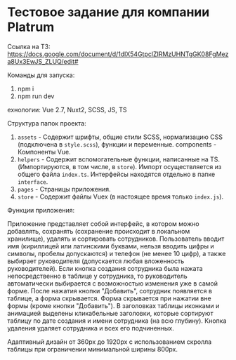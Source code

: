 # Тестовое задание для компании Platrum

Ссылка на ТЗ: https://docs.google.com/document/d/1dlX54GtpclZIRMzUHNTgGK08FgMeza8Ux3EwJS_ZLUQ/edit#

Команды для запуска:
1. npm i
2. npm run dev

ехнологии: Vue 2.7, Nuxt2, SCSS, JS, TS

Структура папок проекта:

1. `assets` - Содержит шрифты, общие стили SCSS, нормализацию CSS (подключена в `style.scss`), функции и переменные.
components - Компоненты Vue.
2. `helpers` - Содержит вспомогательные функции, написанные на TS. (Импортируются, в том числе, в `store`). Импорт осуществляется из общего файла `index.ts`. Интерфейсы находятся отдельно в папке `interface`.
3. `pages` - Страницы приложения.
4. `store` - Содержит файлы Vuex (в настоящее время только `index.js`).

Функции приложения:

Приложение представляет собой интерфейс, в котором можно добавлять, сохранять (сохранение происходит в локальном хранилище), удалять и сортировать сотрудников.
Пользователь вводит имя (кириллицей или латинскими буквами, нельзя вводить цифры и символы, пробелы допускаются) и телефон (не менее 10 цифр), а также выбирает руководителя (допускается любая вложенность руководителей). Если кнопка создания сотрудника была нажата непосредственно в таблице у сотрудника, то руководитель автоматически выбирается с возможностью изменения уже в самой форме.
После нажатия кнопки "Добавить", сотрудник появляется в таблице, а форма скрывается.
Форма скрывается при нажатии вне формы (кроме кнопки "Добавить").
В заголовках таблицы иконками и анимацией выделены кликабельные заголовки, которые сортируют таблицу по дате создания и имени сотрудника (на всю глубину).
Кнопка удаления удаляет сотрудника и всех его подчиненных.

Адаптивный дизайн от 360px до 1920px с использованием скролла таблицы при ограничении минимальной ширины 800px.
